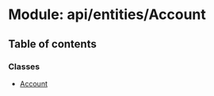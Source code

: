# Module: api/entities/Account

## Table of contents

### Classes

- [Account](../wiki/api.entities.Account.Account)
